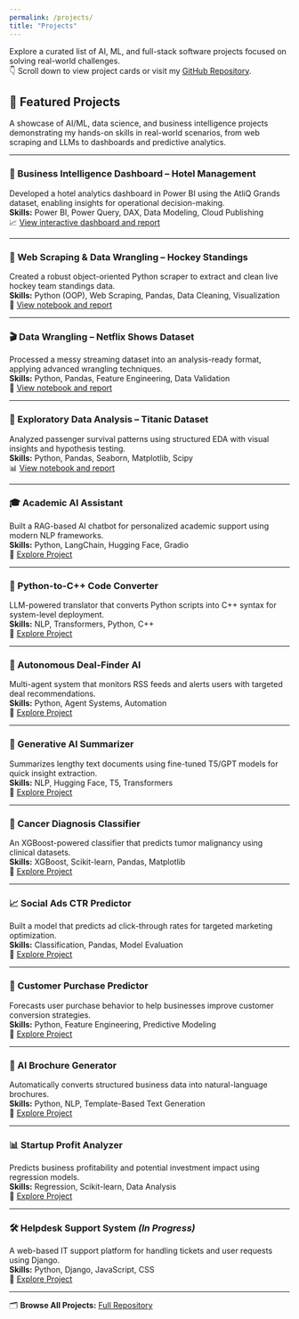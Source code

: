 ```yaml
---
permalink: /projects/
title: "Projects"
---
```


Explore a curated list of AI, ML, and full-stack software projects focused on solving real-world challenges.  
👇 Scroll down to view project cards or visit my [GitHub Repository](https://github.com/Amidu-Dabor/ProjectsEnv).

<!-- {% include projects-gallery.html %} -->

## 🚀 Featured Projects

A showcase of AI/ML, data science, and business intelligence projects demonstrating my hands-on skills in real-world scenarios, from web scraping and LLMs to dashboards and predictive analytics.

---

### 🏨 Business Intelligence Dashboard – Hotel Management  
Developed a hotel analytics dashboard in Power BI using the AtliQ Grands dataset, enabling insights for operational decision-making.  
**Skills:** Power BI, Power Query, DAX, Data Modeling, Cloud Publishing  
📈 [View interactive dashboard and report](https://drive.google.com/drive/folders/1hHDVxkekHwxD8V3CzFAZRS4zcltBSxjT?usp=sharing)

---

### 🏒 Web Scraping & Data Wrangling – Hockey Standings  
Created a robust object-oriented Python scraper to extract and clean live hockey team standings data.  
**Skills:** Python (OOP), Web Scraping, Pandas, Data Cleaning, Visualization  
📌 [View notebook and report](https://drive.google.com/drive/folders/1gOgeTRBqw-GRy1PXRHfDEw5tAt4w-gcc?usp=sharing)

---

### 🎬 Data Wrangling – Netflix Shows Dataset  
Processed a messy streaming dataset into an analysis-ready format, applying advanced wrangling techniques.  
**Skills:** Python, Pandas, Feature Engineering, Data Validation  
📌 [View notebook and report](https://drive.google.com/drive/folders/1PaTZHMtba4fgNnvVkWaKeNgUc-qVF336?usp=sharing)

---

### 🚢 Exploratory Data Analysis – Titanic Dataset  
Analyzed passenger survival patterns using structured EDA with visual insights and hypothesis testing.  
**Skills:** Python, Pandas, Seaborn, Matplotlib, Scipy  
📊 [View notebook and report](https://drive.google.com/drive/folders/1I6mFIYw9gnSN-ygAcB_nFf58WpaiW1Ls?usp=sharing)

---

### 🎓 Academic AI Assistant  
Built a RAG-based AI chatbot for personalized academic support using modern NLP frameworks.  
**Skills:** Python, LangChain, Hugging Face, Gradio  
🔗 [Explore Project](https://github.com/Amidu-Dabor/ProjectsEnv/tree/main/AcademicAI_Assistant)

---

### 🔄 Python-to-C++ Code Converter  
LLM-powered translator that converts Python scripts into C++ syntax for system-level deployment.  
**Skills:** NLP, Transformers, Python, C++  
🔗 [Explore Project](https://github.com/Amidu-Dabor/ProjectsEnv/tree/main/Python2Cpp_LLM)

---

### 🤖 Autonomous Deal-Finder AI  
Multi-agent system that monitors RSS feeds and alerts users with targeted deal recommendations.  
**Skills:** Python, Agent Systems, Automation  
🔗 [Explore Project](https://github.com/Amidu-Dabor/ProjectsEnv/tree/main/DealFinderAI)

---

### 📝 Generative AI Summarizer  
Summarizes lengthy text documents using fine-tuned T5/GPT models for quick insight extraction.  
**Skills:** NLP, Hugging Face, T5, Transformers  
🔗 [Explore Project](https://github.com/Amidu-Dabor/ProjectsEnv/tree/main/GenAI_Summarizer)

---

### 🧬 Cancer Diagnosis Classifier  
An XGBoost-powered classifier that predicts tumor malignancy using clinical datasets.  
**Skills:** XGBoost, Scikit-learn, Pandas, Matplotlib  
🔗 [Explore Project](https://github.com/Amidu-Dabor/ProjectsEnv/tree/main/CancerDiagnosis_XGBoost)

---

### 📈 Social Ads CTR Predictor  
Built a model that predicts ad click-through rates for targeted marketing optimization.  
**Skills:** Classification, Pandas, Model Evaluation  
🔗 [Explore Project](https://github.com/Amidu-Dabor/ProjectsEnv/tree/main/CTR_Predictor)

---

### 🛒 Customer Purchase Predictor  
Forecasts user purchase behavior to help businesses improve customer conversion strategies.  
**Skills:** Python, Feature Engineering, Predictive Modeling  
🔗 [Explore Project](https://github.com/Amidu-Dabor/ProjectsEnv/tree/main/CustomerPurchase_Predictor)

---

### 🧾 AI Brochure Generator  
Automatically converts structured business data into natural-language brochures.  
**Skills:** Python, NLP, Template-Based Text Generation  
🔗 [Explore Project](https://github.com/Amidu-Dabor/ProjectsEnv/tree/main/AIBrochureGenerator)

---

### 📊 Startup Profit Analyzer  
Predicts business profitability and potential investment impact using regression models.  
**Skills:** Regression, Scikit-learn, Data Analysis  
🔗 [Explore Project](https://github.com/Amidu-Dabor/ProjectsEnv/tree/main/StartupProfitAnalyzer)

---

### 🛠 Helpdesk Support System *(In Progress)*  
A web-based IT support platform for handling tickets and user requests using Django.  
**Skills:** Python, Django, JavaScript, CSS  
🔗 [Explore Project](https://github.com/Amidu-Dabor/ProjectsEnv/tree/main/HelpDeskSupportSystem)

---

🗂 **Browse All Projects:** [Full Repository](https://github.com/Amidu-Dabor/ProjectsEnv.git)
